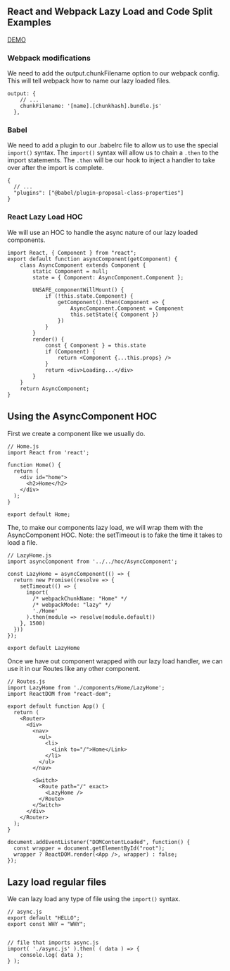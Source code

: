 ## React and Webpack Lazy Load and Code Split Examples

[DEMO](http://envious-eggnog.surge.sh/#/)

### Webpack modifications

We need to add the output.chunkFilename option to our webpack config. This will tell webpack how to name our lazy loaded files.

```
output: {
    // ...
    chunkFilename: '[name].[chunkhash].bundle.js'
  },
```

### Babel

We need to add a plugin to our .babelrc file to allow us to use the special `import()` syntax. The `import()` syntax will allow us to chain a `.then` to the import statements. The `.then` will be our hook to inject a handler to take over after the import is complete.

```
{
  // ...
  "plugins": ["@babel/plugin-proposal-class-properties"]
}
```

### React Lazy Load HOC

We will use an HOC to handle the async nature of our lazy loaded components.

```
import React, { Component } from "react";
export default function asyncComponent(getComponent) {
    class AsyncComponent extends Component {
        static Component = null;
        state = { Component: AsyncComponent.Component };

        UNSAFE_componentWillMount() {
            if (!this.state.Component) {
                getComponent().then(Component => {
                    AsyncComponent.Component = Component
                    this.setState({ Component })
                })
            }
        }
        render() {
            const { Component } = this.state
            if (Component) {
                return <Component {...this.props} />
            }
            return <div>Loading...</div>
        }
    }
    return AsyncComponent;
}
```

## Using the AsyncComponent HOC

First we create a component like we usually do.

```
// Home.js
import React from 'react';

function Home() {
  return (
    <div id="home">
      <h2>Home</h2>
    </div>
  );
}

export default Home;
```

The, to make our components lazy load, we will wrap them with the AsyncComponent HOC. Note: the setTimeout is to fake the time it takes to load a file.

```
// LazyHome.js
import asyncComponent from '../../hoc/AsyncComponent';

const LazyHome = asyncComponent(() => {
  return new Promise((resolve => {
    setTimeout(() => {
      import(
        /* webpackChunkName: "Home" */
        /* webpackMode: "lazy" */
        './Home'
      ).then(module => resolve(module.default))
    }, 1500)
  }))
});

export default LazyHome
```

Once we have out component wrapped with our lazy load handler, we can use it in our Routes like any other component.

```
// Routes.js
import LazyHome from './components/Home/LazyHome';
import ReactDOM from "react-dom";

export default function App() {
  return (
    <Router>
      <div>
        <nav>
          <ul>
            <li>
              <Link to="/">Home</Link>
            </li>
          </ul>
        </nav>

        <Switch>
          <Route path="/" exact>
            <LazyHome />
          </Route>
        </Switch>
      </div>
    </Router>
  );
}

document.addEventListener("DOMContentLoaded", function() {
  const wrapper = document.getElementById("root");
  wrapper ? ReactDOM.render(<App />, wrapper) : false;
});
```

## Lazy load regular files

We can lazy load any type of file using the `import()` syntax.

```
// async.js
export default "HELLO";
export const WHY = "WHY";


// file that imports async.js
import( './async.js' ).then( ( data ) => {
    console.log( data );
} );
```
